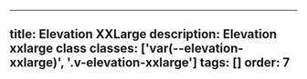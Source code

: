 <!--
 *              © 2025 Visa
 *
 * Licensed under the Apache License, Version 2.0 (the "License");
 * you may not use this file except in compliance with the License.
 * You may obtain a copy of the License at
 *
 *         http://www.apache.org/licenses/LICENSE-2.0
 *
 * Unless required by applicable law or agreed to in writing, software
 * distributed under the License is distributed on an "AS IS" BASIS,
 * WITHOUT WARRANTIES OR CONDITIONS OF ANY KIND, either express or implied.
 * See the License for the specific language governing permissions and
 * limitations under the License.
 *
 -->
---
title: Elevation XXLarge
description: Elevation xxlarge class
classes: ['var(--elevation-xxlarge)', '.v-elevation-xxlarge']
tags: []
order: 7
---

<div class="box" style="box-shadow: var(--elevation-xxlarge);">
</div>
<div class="squircle" style="box-shadow: var(--elevation-xxlarge);">
</div>
<div class="circle" style="box-shadow: var(--elevation-xxlarge);">
</div>

